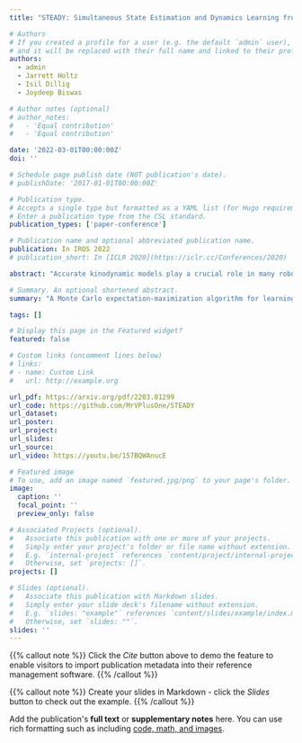 ```yaml
---
title: "STEADY: Simultaneous State Estimation and Dynamics Learning from Indirect Observations"

# Authors
# If you created a profile for a user (e.g. the default `admin` user), write the username (folder name) here
# and it will be replaced with their full name and linked to their profile.
authors:
  - admin
  - Jarrett Holtz
  - Isil Dillig
  - Joydeep Biswas

# Author notes (optional)
# author_notes:
#   - 'Equal contribution'
#   - 'Equal contribution'

date: '2022-03-01T00:00:00Z'
doi: ''

# Schedule page publish date (NOT publication's date).
# publishDate: '2017-01-01T00:00:00Z'

# Publication type.
# Accepts a single type but formatted as a YAML list (for Hugo requirements).
# Enter a publication type from the CSL standard.
publication_types: ['paper-conference']

# Publication name and optional abbreviated publication name.
publication: In IROS 2022
# publication_short: In [ICLR 2020](https://iclr.cc/Conferences/2020)

abstract: "Accurate kinodynamic models play a crucial role in many robotics applications such as off-road navigation and high-speed driving. Many state-of-the-art approaches in learning stochastic kinodynamic models, however, require precise measurements of robot states as labeled input/output examples, which can be hard to obtain in outdoor settings due to limited sensor capabilities and the absence of ground truth. In this work, we propose a new technique for learning neural stochastic kinodynamic models from noisy and indirect observations by performing simultaneous state estimation and dynamics learning. The proposed technique iteratively improves the kinodynamic model in an expectation-maximization loop, where the E Step samples posterior state trajectories using particle filtering, and the M Step updates the dynamics to be more consistent with the sampled trajectories via stochastic gradient ascent. We evaluate our approach on both simulation and real-world benchmarks and compare it with several baseline techniques. Our approach not only achieves significantly higher accuracy but is also more robust to observation noise, thereby showing promise for boosting the performance of many other robotics applications."

# Summary. An optional shortened abstract.
summary: "A Monte Carlo expectation-maximization algorithm for learning stochastic kinodynamic models from noisy and indirect observations."

tags: []

# Display this page in the Featured widget?
featured: false

# Custom links (uncomment lines below)
# links:
# - name: Custom Link
#   url: http://example.org

url_pdf: https://arxiv.org/pdf/2203.01299
url_code: https://github.com/MrVPlusOne/STEADY
url_dataset:
url_poster:
url_project:
url_slides:
url_source:
url_video: https://youtu.be/157BQWAnucE

# Featured image
# To use, add an image named `featured.jpg/png` to your page's folder.
image:
  caption: ''
  focal_point: ''
  preview_only: false

# Associated Projects (optional).
#   Associate this publication with one or more of your projects.
#   Simply enter your project's folder or file name without extension.
#   E.g. `internal-project` references `content/project/internal-project/index.md`.
#   Otherwise, set `projects: []`.
projects: []

# Slides (optional).
#   Associate this publication with Markdown slides.
#   Simply enter your slide deck's filename without extension.
#   E.g. `slides: "example"` references `content/slides/example/index.md`.
#   Otherwise, set `slides: ""`.
slides: ''
---
```


{{% callout note %}}
Click the _Cite_ button above to demo the feature to enable visitors to import publication metadata into their reference management software.
{{% /callout %}}

{{% callout note %}}
Create your slides in Markdown - click the _Slides_ button to check out the example.
{{% /callout %}}

Add the publication's **full text** or **supplementary notes** here. You can use rich formatting such as including [code, math, and images](https://wowchemy.com/docs/content/writing-markdown-latex/).

